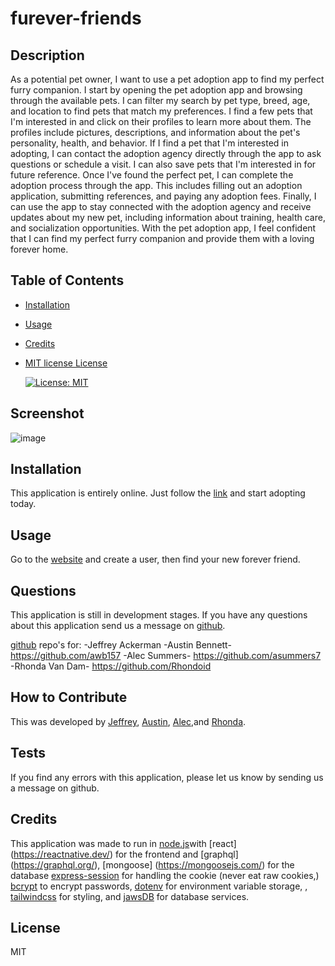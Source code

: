 # furever-friends

## Description
As a potential pet owner, I want to use a pet adoption app to find my perfect furry companion.
I start by opening the pet adoption app and browsing through the available pets. I can filter my search by pet type, breed, age, and location to find pets that match my preferences.
I find a few pets that I'm interested in and click on their profiles to learn more about them. The profiles include pictures, descriptions, and information about the pet's personality, health, and behavior.
If I find a pet that I'm interested in adopting, I can contact the adoption agency directly through the app to ask questions or schedule a visit. I can also save pets that I'm interested in for future reference.
Once I've found the perfect pet, I can complete the adoption process through the app. This includes filling out an adoption application, submitting references, and paying any adoption fees.
Finally, I can use the app to stay connected with the adoption agency and receive updates about my new pet, including information about training, health care, and socialization opportunities.
With the pet adoption app, I feel confident that I can find my perfect furry companion and provide them with a loving forever home.

## Table of Contents 
- [Installation](#installation)
- [Usage](#usage)
- [Credits](#credits)
- [MIT license License](#license)


    [![License: MIT](https://img.shields.io/badge/License-MIT-yellow.svg)](https://opensource.org/licenses/MIT)

## Screenshot
![image](https://user-images.githubusercontent.com/110504360/223729649-9846eb23-e0b7-4ccd-a14c-9052b69587ae.png)


## Installation
This application is entirely online.  Just follow the [link](https://fureverfriends.herokuapp.com/) and start adopting today.

## Usage
Go to the [website](https://petfeed.herokuapp.com/) and create a user, then find your new forever friend.

## Questions
This application is still in development stages. If you have any questions about this application send us a message on [github](https://github.com/).

[github](https://github.com/) repo's for: 
 -Jeffrey Ackerman
 -Austin Bennett- https://github.com/awb157
 -Alec Summers- https://github.com/asummers7
 -Rhonda Van Dam- https://github.com/Rhondoid



## How to Contribute
This was developed by [Jeffrey](https://github.com/), [Austin](https://github.com/awb157), [Alec](https://github.com/asummers7),and [Rhonda](https://github.com/Rhondoid). 

## Tests
If you find any errors with this application, please let us know by sending us a message on github.

## Credits

This application was made to run in [node.js](https://nodejs.org/)with [react] (https://reactnative.dev/) for the frontend and [graphql] (https://graphql.org/), [mongoose] (https://mongoosejs.com/) for the database  [express-session](https://www.npmjs.com/package/express-session) for handling the cookie (never eat raw cookies,) [bcrypt](https://www.npmjs.com/package/bcrypt) to encrypt passwords, [dotenv](https://www.npmjs.com/package/dotenv) for environment variable storage, , [tailwindcss](https://tailwindcss.com/) for styling,  and [jawsDB](https://www.jawsdb.com/) for database services.

## License
MIT
